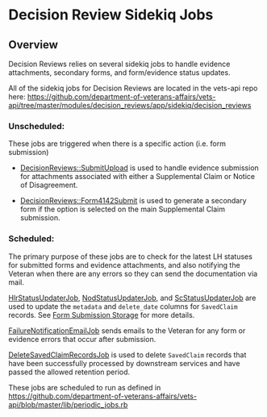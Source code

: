 # Decision Review Sidekiq Jobs

## Overview
Decision Reviews relies on several sidekiq jobs to handle evidence attachments, secondary forms, and form/evidence status updates.

All of the sidekiq jobs for Decision Reviews are located in the vets-api repo here: https://github.com/department-of-veterans-affairs/vets-api/tree/master/modules/decision_reviews/app/sidekiq/decision_reviews

### Unscheduled:

These jobs are triggered when there is a specific action (i.e. form submission)

* [DecisionReviews::SubmitUpload](https://github.com/department-of-veterans-affairs/vets-api/blob/master/modules/decision_reviews/app/sidekiq/decision_reviews/submit_upload.rb) is used to handle evidence submission for attachments associated with either a Supplemental Claim or Notice of Disagreement.

* [DecisionReviews::Form4142Submit](https://github.com/department-of-veterans-affairs/vets-api/blob/master/modules/decision_reviews/app/sidekiq/decision_reviews/form4142_submit.rb) is used to generate a secondary form if the option is selected on the main Supplemental Claim submission.

### Scheduled:

The primary purpose of these jobs are to check for the latest LH statuses for submitted forms and evidence attachments, and also notifying the Veteran when there are any errors so they can send the documentation via mail.

[HlrStatusUpdaterJob](https://github.com/department-of-veterans-affairs/vets-api/blob/master/modules/decision_reviews/app/sidekiq/decision_reviews/hlr_status_updater_job.rb), [NodStatusUpdaterJob](https://github.com/department-of-veterans-affairs/vets-api/blob/master/modules/decision_reviews/app/sidekiq/decision_reviews/nod_status_updater_job.rb), and [ScStatusUpdaterJob](https://github.com/department-of-veterans-affairs/vets-api/blob/master/modules/decision_reviews/app/sidekiq/decision_reviews/sc_status_updater_job.rb) are used to update the `metadata` and `delete_date` columns for `SavedClaim` records. See [Form Submission Storage](form-submission-storage.md) for more details.

[FailureNotificationEmailJob](https://github.com/department-of-veterans-affairs/vets-api/blob/master/modules/decision_reviews/app/sidekiq/decision_reviews/failure_notification_email_job.rb) sends emails to the Veteran for any form or evidence errors that occur after submission.

[DeleteSavedClaimRecordsJob](https://github.com/department-of-veterans-affairs/vets-api/blob/master/modules/decision_reviews/app/sidekiq/decision_reviews/delete_saved_claim_records_job.rb) is used to delete `SavedClaim` records that have been successfully processed by downstream services and have passed the allowed retention period.

These jobs are scheduled to run as defined in https://github.com/department-of-veterans-affairs/vets-api/blob/master/lib/periodic_jobs.rb

